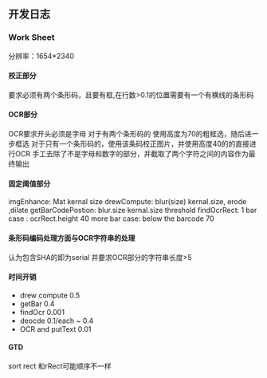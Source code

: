 ## 开发日志
### Work Sheet
分辨率：1654*2340
#### 校正部分
要求必须有两个条形码，且要有框,在行数>0.1的位置需要有一个有横线的条形码
#### OCR部分
OCR要求开头必须是字母
对于有两个条形码的
使用高度为70的粗框选，随后进一步框选
对于只有一个条形码的，使用该条码校正图片，并使用高度40的的直接进行OCR
手工去除了不是字母和数字的部分，并截取了两个字符之间的内容作为最终输出
#### 固定阈值部分
imgEnhance: Mat kernal size
drewCompute: blur(size) kernal.size, erode ,dilate
getBarCodePostion: blur.size kernal.size threshold
findOcrRect: 
    1 bar case : ocrRect.height 40
    more bar case: below the barcode 70
#### 条形码编码处理方面与OCR字符串的处理
认为包含SHA的即为serial
并要求OCR部分的字符串长度>5

#### 时间开销
- drew compute 0.5
- getBar 0.4
- findOcr 0.001
- deocde 0.1/each ~ 0.4
- OCR and putText 0.01

#### GTD
sort rect 和rRect可能顺序不一样